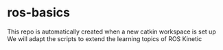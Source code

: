 # ros-basics

This repo is automatically created when a new catkin workspace is set up
We will adapt the scripts to extend the learning topics of ROS Kinetic
